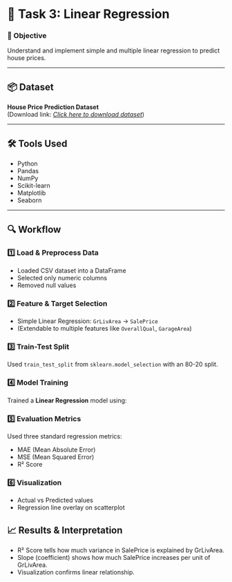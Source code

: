 # 🧠 Task 3: Linear Regression

### 🎯 Objective
Understand and implement simple and multiple linear regression to predict house prices.

---

## 📦 Dataset
**House Price Prediction Dataset**  
(Download link: [*Click here to download dataset*](https://www.kaggle.com/datasets/harishkumardatalab/housing-price-prediction))

---

## 🛠️ Tools Used
- Python
- Pandas
- NumPy
- Scikit-learn
- Matplotlib
- Seaborn

---

## 🔍 Workflow

### 1️⃣ Load & Preprocess Data
- Loaded CSV dataset into a DataFrame
- Selected only numeric columns
- Removed null values

### 2️⃣ Feature & Target Selection
- Simple Linear Regression: `GrLivArea` → `SalePrice`
- (Extendable to multiple features like `OverallQual`, `GarageArea`)

### 3️⃣ Train-Test Split
Used `train_test_split` from `sklearn.model_selection` with an 80-20 split.

### 4️⃣ Model Training
Trained a **Linear Regression** model using:

### 5️⃣ Evaluation Metrics
Used three standard regression metrics:
- MAE (Mean Absolute Error)
- MSE (Mean Squared Error)
- R² Score

### 6️⃣ Visualization
- Actual vs Predicted values
- Regression line overlay on scatterplot

## 📈 Results & Interpretation
- R² Score tells how much variance in SalePrice is explained by GrLivArea.
- Slope (coefficient) shows how much SalePrice increases per unit of GrLivArea.
- Visualization confirms linear relationship.

